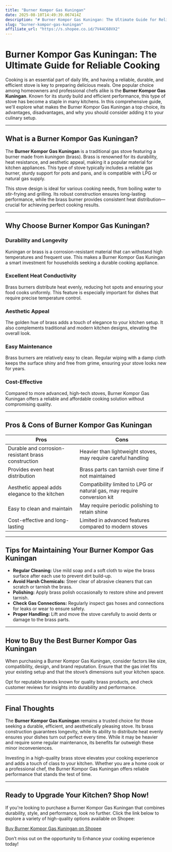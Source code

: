 ```yaml
---
title: "Burner Kompor Gas Kuningan"
date: 2025-08-10T14:49:39.067414Z
description: "# Burner Kompor Gas Kuningan: The Ultimate Guide for Reliable Cooking..."
slug: "burner-kompor-gas-kuningan"
affiliate_url: "https://s.shopee.co.id/7V44C68VX2"
---
```

# Burner Kompor Gas Kuningan: The Ultimate Guide for Reliable Cooking

Cooking is an essential part of daily life, and having a reliable, durable, and efficient stove is key to preparing delicious meals. One popular choice among homeowners and professional chefs alike is the **Burner Kompor Gas Kuningan**. Known for its sturdy build and efficient performance, this type of stove has become a staple in many kitchens. In this comprehensive guide, we'll explore what makes the Burner Kompor Gas Kuningan a top choice, its advantages, disadvantages, and why you should consider adding it to your culinary setup.

---

## What is a Burner Kompor Gas Kuningan?

The **Burner Kompor Gas Kuningan** is a traditional gas stove featuring a burner made from *kuningan* (brass). Brass is renowned for its durability, heat resistance, and aesthetic appeal, making it a popular material for kitchen appliances. This type of stove typically includes a reliable gas burner, sturdy support for pots and pans, and is compatible with LPG or natural gas supply.

This stove design is ideal for various cooking needs, from boiling water to stir-frying and grilling. Its robust construction ensures long-lasting performance, while the brass burner provides consistent heat distribution—crucial for achieving perfect cooking results.

---

## Why Choose Burner Kompor Gas Kuningan?

### Durability and Longevity
Kuningan or brass is a corrosion-resistant material that can withstand high temperatures and frequent use. This makes a Burner Kompor Gas Kuningan a smart investment for households seeking a durable cooking appliance.

### Excellent Heat Conductivity
Brass burners distribute heat evenly, reducing hot spots and ensuring your food cooks uniformly. This feature is especially important for dishes that require precise temperature control.

### Aesthetic Appeal
The golden hue of brass adds a touch of elegance to your kitchen setup. It also complements traditional and modern kitchen designs, elevating the overall look.

### Easy Maintenance
Brass burners are relatively easy to clean. Regular wiping with a damp cloth keeps the surface shiny and free from grime, ensuring your stove looks new for years.

### Cost-Effective
Compared to more advanced, high-tech stoves, Burner Kompor Gas Kuningan offers a reliable and affordable cooking solution without compromising quality.

---

## Pros & Cons of Burner Kompor Gas Kuningan

| **Pros** | **Cons** |
| --- | --- |
| Durable and corrosion-resistant brass construction | Heavier than lightweight stoves, may require careful handling |
| Provides even heat distribution | Brass parts can tarnish over time if not maintained |
| Aesthetic appeal adds elegance to the kitchen | Compatibility limited to LPG or natural gas, may require conversion kit |
| Easy to clean and maintain | May require periodic polishing to retain shine |
| Cost-effective and long-lasting | Limited in advanced features compared to modern stoves |

---

## Tips for Maintaining Your Burner Kompor Gas Kuningan

- **Regular Cleaning:** Use mild soap and a soft cloth to wipe the brass surface after each use to prevent dirt build-up.
- **Avoid Harsh Chemicals:** Steer clear of abrasive cleaners that can scratch or tarnish the brass.
- **Polishing:** Apply brass polish occasionally to restore shine and prevent tarnish.
- **Check Gas Connections:** Regularly inspect gas hoses and connections for leaks or wear to ensure safety.
- **Proper Handling:** Lift and move the stove carefully to avoid dents or damage to the brass parts.

---

## How to Buy the Best Burner Kompor Gas Kuningan

When purchasing a Burner Kompor Gas Kuningan, consider factors like size, compatibility, design, and brand reputation. Ensure that the gas inlet fits your existing setup and that the stove’s dimensions suit your kitchen space.

Opt for reputable brands known for quality brass products, and check customer reviews for insights into durability and performance.

---

## Final Thoughts

The **Burner Kompor Gas Kuningan** remains a trusted choice for those seeking a durable, efficient, and aesthetically pleasing stove. Its brass construction guarantees longevity, while its ability to distribute heat evenly ensures your dishes turn out perfect every time. While it may be heavier and require some regular maintenance, its benefits far outweigh these minor inconveniences.

Investing in a high-quality brass stove elevates your cooking experience and adds a touch of class to your kitchen. Whether you are a home cook or a professional chef, the Burner Kompor Gas Kuningan offers reliable performance that stands the test of time.

---

## Ready to Upgrade Your Kitchen? Shop Now!

If you're looking to purchase a Burner Kompor Gas Kuningan that combines durability, style, and performance, look no further. Click the link below to explore a variety of high-quality options available on Shopee:

[Buy Burner Kompor Gas Kuningan on Shopee](https://s.shopee.co.id/7V44C68VX2)

Don’t miss out on the opportunity to Enhance your cooking experience today!